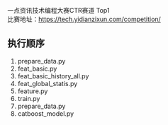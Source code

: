 一点资讯技术编程大赛CTR赛道 Top1  
比赛地址：https://tech.yidianzixun.com/competition/

## 执行顺序
1. prepare_data.py
2. feat_basic.py 
3. feat_basic_history_all.py
4. feat_global_statis.py
5. feature.py
6. train.py
7. prepare_data.py
8. catboost_model.py
